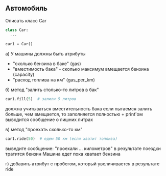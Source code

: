 ## Автомобиль

Описать класс Car
``` python
class Car:
  ...
  
car1 = Car()
```

а) У машины должны быть атрибуты
* "сколько бензина в баке" (gas)
* "вместимость бака" - сколько максимум вмещается бензина (capacity)
* "расход топлива на км" (gas_per_km)

б) метод "залить столько-то литров в бак"

``` python
car1.fill(5)  # залили 5 литров
```

должна учитываться вместительность бака
если пытаемся залить больше, чем вмещается, то заполняется полностью + print'ом выводится сообщение о лишних литрах

в) метод "проехать сколько-то км"

``` python
car1.ride(50)  # едем 50 км (если хватит топлива) 
```
выведите сообщение: "проехали ... километров"
в результате поездки тратится бензин
Машина едет пока хватает бензина

г) добавить атрибут с пробегом, который увеличивается в результате ride
